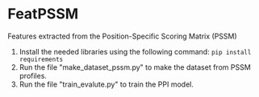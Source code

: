 # FeatPSSM
Features extracted from the Position-Specific Scoring Matrix (PSSM)

1. Install the needed libraries using the following command: `pip install requirements`
2. Run the file "make_dataset_pssm.py" to make the dataset from PSSM profiles.
3. Run the file "train_evalute.py" to train the PPI model.
